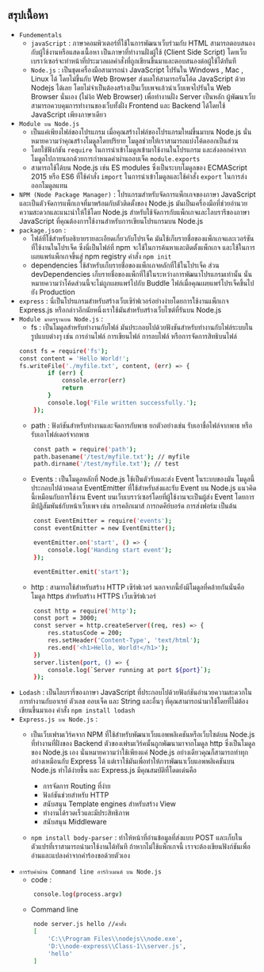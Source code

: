 ## สรุปเนื้อหา
- `Fundementals`
    - `javaScript` : ภาษาคอมพิวเตอร์ที่ใช้ในการพัฒนาเว็บร่วมกับ HTML สามารถตอบสนองกับผู้ใช้งานหรือแสดงเนื้อหา เป็นภาษาที่ทำงานฝั่งผู้ใช้ (Client Side Script) โดยเว็บเบราว์เซอร์จะทำหน้าที่ประมวลผลคำสั่งที่ถูกเขียนขึ้นมาและตอบสนองต่อผู้ใช้ได้ทันที
    - `Node.js` : เป็นชุดเครื่องมือสามารถนำ JavaScript ไปรันใน Windows , Mac , Linux ได้ โดยไม่ขึ้นกับ Web Browser ส่งผลให้สามารถรันโค้ด JavaScript ด้วย Nodejs ได้เลย โดยไม่จำเป็นต้องสร้างเป็นเว็บเพจแล้วนำเว็บเพจไปรันใน Web Browser นั่นเอง (ไม่ง้อ Web Browser) เพื่อทำงานฝั่ง Server เป็นหลัก ผู้พัฒนาเว็บสามารถควบคุมการทำงานของเว็บทั้งฝั่ง Frontend และ Backend ได้โดยใช้ JavaScript เพียงภาษาเดียว
- `Module บน Node.js`
    - เป็นแค่เพียงไฟล์ของโปรแกรม เมื่อคุณสร้างไฟล์ของโปรแกรมใหม่ขึ้นมาบน Node.js นั่นหมายความว่าคุณสร้างโมดูลโดยปริยาย โมดูลช่วยให้เราสามารถแบ่งโค้ดออกเป็นส่วน
    - โดยใช้ฟังก์ชัน `require` ในการนำเข้าโมดูลเข้ามาใช้งานในโปรแกรม และส่งออกค่าจากโมดูลไปภายนอกด้วยการกำหนดค่าผ่านออบเจ็ค `module.exports`
    - สามารถใช้ได้บน Node.js เช่น ES modules ซึ่งเป็นระบบโมดูลของ ECMAScript 2015 หรือ ES6 ที่ใช้คำสั่ง `import` ในการนำเข้าโมดูลและใช้คำสั่ง `export` ในการส่งออกโมดูลแทน
- `NPM (Node Package Manager)` : โปรแกรมสำหรับจัดการแพ็กเกจของภาษา JavaScript และเป็นตัวจัดการแพ็กเกจที่มาพร้อมกับตัวติดตั้งของ Node.js มันเป็นเครื่องมือที่ช่วยอำนวยความสะดวกและแนะนำให้ใช้โดย Node.js สำหรับใช้จัดการกับแพ็กเกจและไลบรารีของภาษา JavaScript ที่คุณต้องการใช้งานสำหรับการเขียนโปรแกรมบน Node.js
- `package.json` : 
    - ไฟล์ที่ใช้สำหรับอธิบายรายละเอียดเกี่ยวกับโปรเจ็ค มันใช้เก็บรายชื่อของแพ็กเกจและเวอร์ชันที่ใช้งานในโปรเจ็ค ซึ่งนี่เป็นไฟล์ที่ npm จะใช้ในการค้นหาและติดตั้งแพ็กเกจ และใช้ในการเผยแพร่แพ็กเกจขึ้นสู่ npm registry คำสั่ง `npm init`
    - dependencies ใช้สำหรับเก็บรายชื่อของแพ็กเกจหลักที่ใช้ในโปรเจ็ค ส่วน devDependencies เก็บรายชื่อของแพ็กที่ใช้ในระหว่างการพัฒนาโปรแกรมเท่านั้น นั่นหมายความว่าโค้ดส่วนนี้จะไม่ถูกเผยแพร่ไปกับ Buddle ไฟล์เมื่อคุณเผยแพร่โปรเจ็คขึ้นไปยัง Production
- `express` : นี่เป็นโปรแกรมสำหรับสร้างเว็บเซิร์ฟเวอร์อย่างง่ายโดยการใช้งานแพ็กเกจ Express.js หรือกล่าวอีกนัยหนึ่งเราใช้มันสำหรับสร้างเว็บไซต์ที่รันบน Node.js
- `Module มาตรฐานบน Node.js` :
    - fs : เป็นโมดูลสำหรับทำงานกับไฟล์ มันประกอบไปด้วยฟังชันสำหรับทำงานกับไฟล์ระบบในรูปแบบต่างๆ เช่น การอ่านไฟล์ การเขียนไฟล์ การลบไฟล์ หรือการจัดการสิทธิบนไฟล์ 
    ```bash
    const fs = require('fs');
    const content = 'Hello World!';
    fs.writeFile('./myfile.txt', content, (err) => {
            if (err) {
                console.error(err)
                return
            }
            console.log('File written successfully.');
        });
    ```
    - path : ฟังก์ชันสำหรับทำงานและจัดการกับพาธ ยกตัวอย่างเช่น รับเอาชื่อไฟล์จากพาธ หรือรับเอาโฟล์เดอร์จากพาธ
    ```bash
        const path = require('path');
        path.basename('/test/myfile.txt'); // myfile
        path.dirname('/test/myfile.txt'); // test
    ```
    - Events : เป็นโมดูลหลักที่ Node.js ใช้เป็นตัวรับและส่ง Event ในระบบของมัน โมดูลนี้ประกอบไปด้วยคลาส EventEmitter ที่ใช้สำหรับส่งและรับ Event บน Node.js แนวคิดนี้เหมือนกับการใช้งาน Event บนเว็บเบราว์เซอร์โดยที่ผู้ใช้งานจะเป็นผู้ส่ง Event โดยการมีปฏิสัมพันธ์กับหน้าเว็บเพจ เช่น การคลิกเมาส์ การกดคีย์บอร์ด การส่งฟอร์ม เป็นต้น
    ```bash
        const EventEmitter = require('events');
        const eventEmitter = new EventEmitter();

        eventEmitter.on('start', () => {
            console.log('Handing start event');
        });

        eventEmitter.emit('start');
    ```
    - http : สามารถใช้สำหรับสร้าง HTTP เซิร์ฟเวอร์ นอกจากนี้ยังมีโมดูลที่คล้ายกันนั่นคือโมดูล https สำหรับสร้าง HTTPS เว็บเซิร์ฟเวอร์ 
    ```bash
        const http = require('http');
        const port = 3000;
        const server = http.createServer((req, res) => {
            res.statusCode = 200;
            res.setHeader('Content-Type', 'text/html');
            res.end('<h1>Hello, World!</h1>');
        })
        server.listen(port, () => {
            console.log(`Server running at port ${port}`);
        });
    ```
- `Lodash` : เป็นไลบรารี่ของภาษา JavaScript ที่ประกอบไปด้วยฟังก์ชันอำนวยความสะดวกในการทำงานกับอาเรย์ ตัวเลข ออบเจ็ค และ String และอื่นๆ ที่คุณสามารถนำมาใช้โดยที่ไม่ต้องเขียนขึ้นมาเอง คำสั่ง `npm install lodash`
- `Express.js บน Node.js` :
    - เป็นเว็บเฟรมเวิร์คจาก NPM ที่ใช้สำหรับพัฒนาเว็บแอพพลิเคชันหรือเว็บไซต์บน Node.js ที่ทำงานที่ฝั่งของ Backend ตัวของเฟรมเวิร์คนั้นถูกพัฒนามาจากโมดูล http ซึ่งเป็นโมดูลของ Node.js เอง นั่นหมายความว่าใช้เพียงแค่ Node.js อย่างเดียวคุณก็สามารถทำทุกอย่างเหมือนกับ Express ได้ แต่เราใช้มันเพื่อทำให้การพัฒนาเว็บแอพพลิเคชันบน Node.js ทำได้ง่ายขึ้น และ Express.js มีคุณสมบัติที่โดดเด่นคือ

        - การจัดการ Routing ที่ง่าย
        - ฟังก์ชันช่วยสำหรับ HTTP
        - สนับสนุน Template engines สำหรับสร้าง View
        - ทำงานได้รวดเร็วและมีประสิทธิภาพ
        - สนับสนุน Middleware
    - `npm install body-parser` : ทำให้หน้าที่อ่านข้อมูลที่ส่งแบบ POST และเก็บในตัวแปรที่เราสามารถนำมาใช้งานได้ทันที ถ้าหากไม่ใช้แพ็กเกจนี้ เราจะต้องเขียนฟังก์ชันเพื่ออ่านและแปลงค่าจากคำร้องขอด้วยตัวเอง
- `การรับค่าผ่าน Command line อาร์กิวเมนต์ บน Node.js`
    - code :
    ```bash
        console.log(process.argv)
    ```
    - Command line
    ```bash
        node server.js hello //คำสั่ง
        [
            'C:\\Program Files\\nodejs\\node.exe',
            'D:\\node-express\\Class-1\\server.js',
            'hello'
        ]
    ```